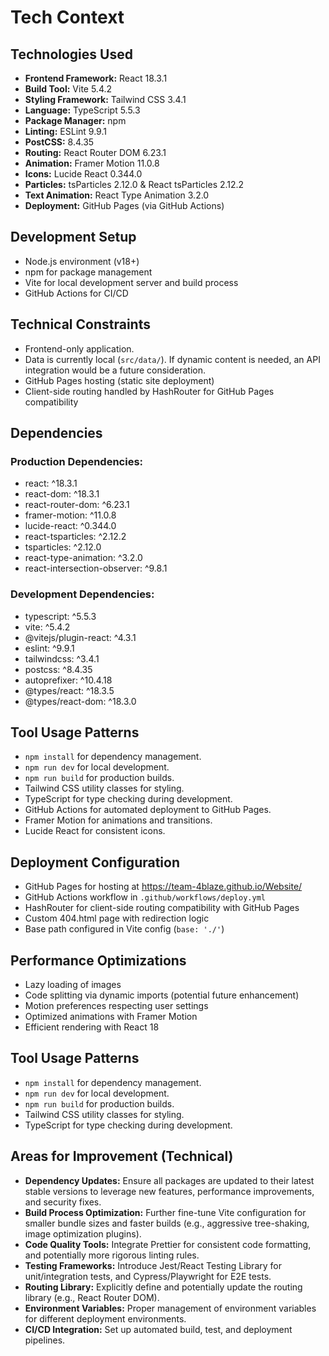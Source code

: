 # Tech Context

## Technologies Used
- **Frontend Framework:** React 18.3.1
- **Build Tool:** Vite 5.4.2
- **Styling Framework:** Tailwind CSS 3.4.1
- **Language:** TypeScript 5.5.3
- **Package Manager:** npm
- **Linting:** ESLint 9.9.1
- **PostCSS:** 8.4.35
- **Routing:** React Router DOM 6.23.1
- **Animation:** Framer Motion 11.0.8
- **Icons:** Lucide React 0.344.0
- **Particles:** tsParticles 2.12.0 & React tsParticles 2.12.2
- **Text Animation:** React Type Animation 3.2.0
- **Deployment:** GitHub Pages (via GitHub Actions)

## Development Setup
- Node.js environment (v18+)
- npm for package management
- Vite for local development server and build process
- GitHub Actions for CI/CD

## Technical Constraints
- Frontend-only application.
- Data is currently local (`src/data/`). If dynamic content is needed, an API integration would be a future consideration.
- GitHub Pages hosting (static site deployment)
- Client-side routing handled by HashRouter for GitHub Pages compatibility

## Dependencies
### Production Dependencies:
- react: ^18.3.1
- react-dom: ^18.3.1
- react-router-dom: ^6.23.1
- framer-motion: ^11.0.8
- lucide-react: ^0.344.0
- react-tsparticles: ^2.12.2
- tsparticles: ^2.12.0
- react-type-animation: ^3.2.0
- react-intersection-observer: ^9.8.1

### Development Dependencies:
- typescript: ^5.5.3
- vite: ^5.4.2
- @vitejs/plugin-react: ^4.3.1
- eslint: ^9.9.1
- tailwindcss: ^3.4.1
- postcss: ^8.4.35
- autoprefixer: ^10.4.18
- @types/react: ^18.3.5
- @types/react-dom: ^18.3.0

## Tool Usage Patterns
- `npm install` for dependency management.
- `npm run dev` for local development.
- `npm run build` for production builds.
- Tailwind CSS utility classes for styling.
- TypeScript for type checking during development.
- GitHub Actions for automated deployment to GitHub Pages.
- Framer Motion for animations and transitions.
- Lucide React for consistent icons.

## Deployment Configuration
- GitHub Pages for hosting at https://team-4blaze.github.io/Website/
- GitHub Actions workflow in `.github/workflows/deploy.yml`
- HashRouter for client-side routing compatibility with GitHub Pages
- Custom 404.html page with redirection logic
- Base path configured in Vite config (`base: './'`)

## Performance Optimizations
- Lazy loading of images
- Code splitting via dynamic imports (potential future enhancement)
- Motion preferences respecting user settings
- Optimized animations with Framer Motion
- Efficient rendering with React 18

## Tool Usage Patterns
- `npm install` for dependency management.
- `npm run dev` for local development.
- `npm run build` for production builds.
- Tailwind CSS utility classes for styling.
- TypeScript for type checking during development.

## Areas for Improvement (Technical)
- **Dependency Updates:** Ensure all packages are updated to their latest stable versions to leverage new features, performance improvements, and security fixes.
- **Build Process Optimization:** Further fine-tune Vite configuration for smaller bundle sizes and faster builds (e.g., aggressive tree-shaking, image optimization plugins).
- **Code Quality Tools:** Integrate Prettier for consistent code formatting, and potentially more rigorous linting rules.
- **Testing Frameworks:** Introduce Jest/React Testing Library for unit/integration tests, and Cypress/Playwright for E2E tests.
- **Routing Library:** Explicitly define and potentially update the routing library (e.g., React Router DOM).
- **Environment Variables:** Proper management of environment variables for different deployment environments.
- **CI/CD Integration:** Set up automated build, test, and deployment pipelines.
